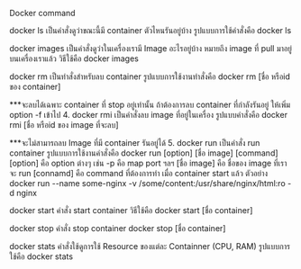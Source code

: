Docker command

docker ls เป็นคําสั่งดูว่าขณะนี้มี  container ตัวไหนรันอยู่บ้าง รูปแบบการใช้คําสั่งคือ
docker ls

docker images เป็นคําสั่งดูว่าในเครื่องเรามี Image อะไรอยู่บ้าง หมายถึง image ที่ pull มาอยู่บนเครื่องเราแล้ว วิธีใช้คือ
docker images

docker rm เป็นทําสั่งสําหรับลบ container รูปแบบการใช้งานทําสั่งคือ
docker rm [ชื่อ หรือid ของ container]

***จะลบได้เฉพาะ container ที่ stop อยู่เท่านั้น ถ้าต้องการลบ container ที่กําลังรันอยู่ ให้เพิ่ม option -f เข้าไป 4. docker rmi เป็นคําสั่งลบ image ที่อยู่ในเครื่อง รูปแบบคําสั่งคือ
docker rmi [ชื่อ หรือid ของ image ที่จะลบ]

***จะไม่สามารถลบ Image ที่มี container รันอยู่ได้ 5. docker run เป็นคําสั่ง run container รูปแบบการใช้งานคําสั่งคือ
docker run [option] [ชื่อ image] [command]
[option] คือ option ต่างๆ เช่น -p คือ map port ฯลฯ
[ชื่อ image] คือ ชื่อของ image ที่เราจะ run
[connamd] คือ command ที่ต้องการทํา เมื่อ container start แล้ว
ตัวอย่าง
docker run --name some-nginx -v /some/content:/usr/share/nginx/html:ro -d nginx

docker start คําสั่ง start container วิธีใช้คือ
docker start [ชื่อ container]

docker stop คําสั่ง stop container
docker stop [ชื่อ container]

docker stats คําสั่งใช้ดูการใช้ Resource ของแต่ละ Containner (CPU, RAM) รูปแบบการใช้คือ
docker stats
